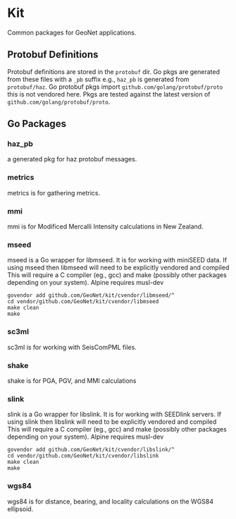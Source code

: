 # Kit

Common packages for GeoNet applications.

## Protobuf Definitions

Protobuf definitions are stored in the `protobuf` dir.  Go pkgs are generated from these files
with a `_pb` suffix e.g., `haz_pb` is generated from `protobuf/haz`.  Go protobuf pkgs import
`github.com/golang/protobuf/proto` this is not vendored here.  Pkgs are tested against the latest
version of `github.com/golang/protobuf/proto`.

## Go Packages

### haz_pb

a generated pkg for haz protobuf messages.


### metrics

metrics is for gathering metrics.


### mmi

mmi is for Modificed Mercalli Intensity calculations in New Zealand.


### mseed

mseed is a Go wrapper for libmseed.  It is for working with miniSEED data.  If using mseed then libmseed will need
to be explicitly vendored and compiled  This will require a C compiler (eg., gcc) and make 
(possibly other packages depending on your system).  Alpine requires musl-dev

```
govendor add github.com/GeoNet/kit/cvendor/libmseed/^
cd vendor/github.com/GeoNet/kit/cvendor/libmseed
make clean 
make
```


### sc3ml

sc3ml is for working with SeisComPML files.


### shake

shake is for PGA, PGV, and MMI calculations


### slink

slink is a Go wrapper for libslink.  It is for working with SEEDlink servers.  If using slink then libslink will need
to be explicitly vendored and compiled  This will require a C compiler (eg., gcc) and make 
(possibly other packages depending on your system).  Alpine requires musl-dev

```
govendor add github.com/GeoNet/kit/cvendor/libslink/^
cd vendor/github.com/GeoNet/kit/cvendor/libslink
make clean 
make
```

### wgs84

wgs84 is for distance, bearing, and locality calculations on the WGS84 ellipsoid.